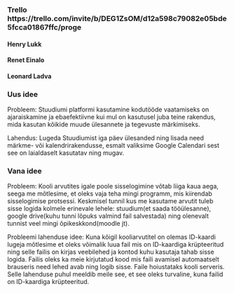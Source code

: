 <h3>Trello</3>
https://trello.com/invite/b/DEG1ZsOM/d12a598c79082e05bde5fcca01867ffc/proge

<h4> Henry Lukk</h4> 
<h4> Renet Einalo</h4> 
<h4> Leonard Ladva</h4> 


<h3>Uus idee</h3>
<p>Probleem: Stuudiumi platformi kasutamine kodutööde vaatamiseks on ajaraiskamine ja ebaefektiivne kui mul on kasutusel juba teine rakendus, mida kasutan kõikide muude ülesannete ja tegevuste märkimiseks.

Lahendus: Lugeda Stuudiumist iga päev ülesanded ning lisada need märkme- või kalendrirakendusse, esmalt valiksime Google Calendari sest see on laialdaselt kasutatav ning mugav.</p>

<h3>Vana idee</h3>
<p>Probleem: Kooli arvutites igale poole sisselogimine võtab liiga kaua aega, seega me mõtlesime, et oleks vaja teha mingi programm, mis kiirendab sisselogimise protsessi. Keskmisel tunnil kus me kasutame arvutit tuleb sisse logida kolmele erinevale lehele: stuudium(et saada tööülesanne), google drive(kuhu tunni lõpuks valmind fail salvestada) ning olenevalt tunnist veel mingi õpikeskkond(moodle jt).

Probleemi lahenduse idee: Kuna kõigil kooliarvutitel on olemas ID-kaardi lugeja mõtlesime et oleks võimalik luua fail mis on ID-kaardiga krüpteeritud ning selle failis on kirjas veebilehed ja kontod kuhu kasutaja tahab sisse logida. Failis oleks ka meie kirjutatud kood mis faili avamisel automaatselt brauseris need lehed avab ning logib sisse. Faile hoiustataks kooli serveris. Selle lahenduse puhul meeldib meile see, et see oleks turvaline, kuna failid on ID-kaardiga krüpteeritud.</p>



